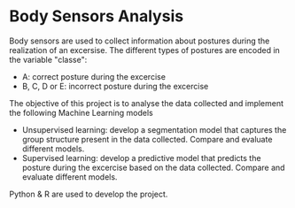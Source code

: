 # Body Sensors Analysis

Body sensors are used to collect information about postures during the realization of an excersise.
The different types of postures are encoded in the variable "classe":

- A: correct posture during the excercise
- B, C, D or E: incorrect posture during the excercise

The objective of this project is to analyse the data collected and implement the following Machine Learning models

- Unsupervised learning: develop a segmentation model that captures the group structure present in the data collected. Compare and evaluate different models.
- Supervised learning: develop a predictive model that predicts the posture during the excercise based on the data collected. Compare and evaluate different models.

Python & R are used to develop the project.
